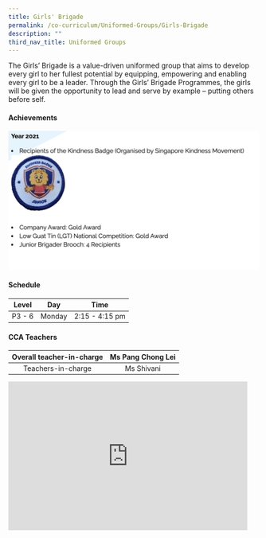 ```yaml
---
title: Girls' Brigade
permalink: /co-curriculum/Uniformed-Groups/Girls-Brigade
description: ""
third_nav_title: Uniformed Groups
---
```

The Girls’ Brigade is a value-driven uniformed group that aims to develop every girl to her fullest potential by equipping, empowering and enabling every girl to be a leader. Through the Girls’ Brigade Programmes, the girls will be given the opportunity to lead and serve by example – putting others before self.

#### **Achievements**

![](/images/Co%20Curriculum/Girls'%20Brigade/photo_6269085942467899997_w.png)

#### **Schedule**

| Level 	| Day 	| Time 	|
|:---:	|:---:	|:---:	|
| P3 - 6 	| Monday 	| 2:15 - 4:15 pm 	|

#### **CCA Teachers**

| Overall teacher-in-charge 	| Ms Pang Chong Lei 	|
|:---:	|:---:	|
| Teachers-in-charge 	| Ms Shivani 	|

<iframe allowfullscreen="true" height="299" width="480" frameborder="0" src="https://docs.google.com/presentation/d/e/2PACX-1vT_-GEM746bNEX6acSZylkvls0uc2AfCo1ZLnCK784lcPgtjLQws80VL4XV4DLfi4hdRcPAEQ7XEyny/embed?start=true&amp;loop=true&amp;delayms=3000"></iframe>

